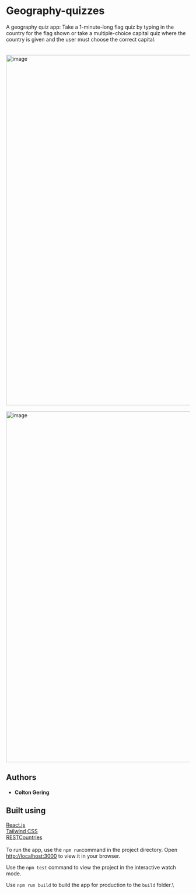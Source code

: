 # Geography-quizzes
A geography quiz app: Take a 1-minute-long flag quiz by typing in the country for the flag shown or take a multiple-choice capital quiz where the country is given and the user must choose the correct capital.  <br><br><br>
<img width="958" alt="image" src="https://user-images.githubusercontent.com/101687188/158711914-59129724-ca7b-4158-8d82-f0974652f8ec.png"> 
<br><br>
<img width="959" alt="image" src="https://user-images.githubusercontent.com/101687188/158711957-5c638e57-3179-4317-902b-0ff736babdf3.png">



## Authors
* #### Colton Gering

## Built using
[React.js](https://reactjs.org/) <br>
[Tailwind CSS](https://tailwindcss.com/) <br>
[RESTCountries](https://restcountries.com/)
<br>
<br>
To run the app, use the `npm run`command in the project directory.
Open [http://localhost:3000](http://localhost:3000) to view it in your browser. <br>


Use the `npm test`
command to view the project in the interactive watch mode. <br>

Use `npm run build` to build the app for production to the `build` folder.\



